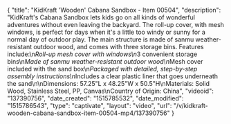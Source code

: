 {
    "title": "KidKraft 'Wooden' Cabana Sandbox - Item 00504",
    "description": "KidKraft's Cabana Sandbox lets kids go on all kinds of wonderful adventures without even leaving the backyard. The roll-up cover, with mesh windows, is perfect for days when it's a little too windy or sunny for a normal day of outdoor play. The main structure is made of sanmu weather-resistant outdoor wood, and comes with three storage bins. Features include:\n*Roll-up mesh cover with windows\n*3 convenient storage bins\n*Made of sanmu weather-resistant outdoor wood\n*Mesh cover included with the sand box\n*Packaged with detailed, step-by-step assembly instructions\n*Includes a clear plastic liner that goes underneath the sand\n\nDimensions: 57.25\"L x  48.25\"W x 50.5\"H\nMaterials: Solid Wood, Stainless Steel, PP, Canvas\nCountry of Origin: China",
    "videoid": "137390756",
    "date_created": "1515785532",
    "date_modified": "1515786543",
    "type": "captivate",
    "layout": "video",
    "url": "\/v\/kidkraft-wooden-cabana-sandbox-item-00504-mp4\/137390756"
}
